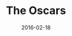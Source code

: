 ---
layout: site
title: "The Oscars"
date: 2016-02-18
categories: [entertainment]
version: 1.5.8
major: 1
minor: 5
patch: 8
slug: oscars
link: http://oscar.go.com/
permalink: /sites/:slug
---